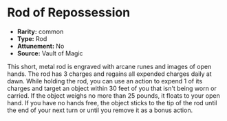 
# Rod of Repossession

* **Rarity:** common
* **Type:** Rod
* **Attunement:** No
* **Source:** Vault of Magic


This short, metal rod is engraved with arcane runes and images of open hands. The rod has 3 charges and regains all expended charges daily at dawn. While holding the rod, you can use an action to expend 1 of its charges and target an object within 30 feet of you that isn't being worn or carried. If the object weighs no more than 25 pounds, it floats to your open hand. If you have no hands free, the object sticks to the tip of the rod until the end of your next turn or until you remove it as a bonus action.
